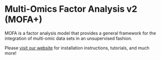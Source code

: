 
# Multi-Omics Factor Analysis v2 (MOFA+)

MOFA is a factor analysis model that provides a general framework for the integration of multi-omic data sets in an unsupervised fashion.  

Please [visit our website](https://biofam.github.io/MOFA2/) for installation instructions, tutorials, and much more!


